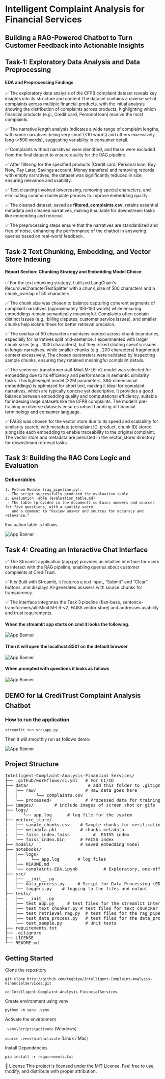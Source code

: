 # Intelligent Complaint Analysis for Financial Services

## Building a RAG-Powered Chatbot to Turn Customer Feedback into Actionable Insights

## Task-1: Exploratory Data Analysis and Data Preprocessing

#### EDA and Preprocessing Findings

✅ The exploratory data analysis of the CFPB complaint dataset reveals key insights into its structure and content.The dataset contains a diverse set of complaints across multiple financial products, with the initial analysis showing the distribution of complaints across products, highlighting which financial products (e.g., Credit card, Personal loan) receive the most complaints.

✅ The narrative length analysis indicates a wide range of complaint lengths, with some narratives being very short (<10 words) and others excessively long (>500 words), suggesting variability in consumer detail.

✅ Complaints without narratives were identified, and these were excluded from the final dataset to ensure quality for the RAG pipeline.

✅ After filtering for the specified products (Credit card, Personal loan, Buy Now, Pay Later, Savings account, Money transfers) and removing records with empty narratives, the dataset was significantly reduced in size, ensuring relevance and usability.

✅ Text cleaning involved lowercasing, removing special characters, and eliminating common boilerplate phrases to improve embedding quality.

✅ The cleaned dataset, saved as **filtered_complaints.csv**, retains essential metadata and cleaned narratives, making it suitable for downstream tasks like embedding and retrieval.

✅ The preprocessing steps ensure that the narratives are standardized and free of noise, enhancing the performance of the chatbot in answering queries based on real-world feedback.

## Task-2 Text Chunking, Embedding, and Vector Store Indexing

#### Report Section: Chunking Strategy and Embedding Model Choice

✅ For the text chunking strategy, I utilized LangChain's RecursiveCharacterTextSplitter with a chunk_size of 500 characters and a chunk_overlap of 50 characters.

✅ The chunk size was chosen to balance capturing coherent segments of complaint narratives (approximately 100-150 words) while ensuring embeddings remain semantically meaningful. Complaints often contain distinct issues (e.g., billing disputes, customer service issues), and smaller chunks help isolate these for better retrieval precision.

✅ The overlap of 50 characters maintains context across chunk boundaries, especially for narratives split mid-sentence. I experimented with larger chunk sizes (e.g., 1000 characters), but they risked diluting specific issues in longer narratives, while smaller chunks (e.g., 200 characters) fragmented context excessively. The chosen parameters were validated by inspecting sample chunks, ensuring they retained meaningful complaint details.

✅ The sentence-transformers/all-MiniLM-L6-v2 model was selected for embedding due to its efficiency and performance in semantic similarity tasks. This lightweight model (22M parameters, 384-dimensional embeddings) is optimized for short text, making it ideal for complaint narratives, which are typically concise yet descriptive. It provides a good balance between embedding quality and computational efficiency, suitable for indexing large datasets like the CFPB complaints. The model’s pre-training on diverse datasets ensures robust handling of financial terminology and consumer language.

✅ FAISS was chosen for the vector store due to its speed and scalability for similarity search, with metadata (complaint ID, product, chunk ID) stored alongside each embedding to enable traceability to the original complaint. The vector store and metadata are persisted in the vector_store/ directory for downstream retrieval tasks.

## Task 3: Building the RAG Core Logic and Evaluation

### Deliverables

    1. Python Module (rag_pipeline.py): 
     - The script successfully produced the evaluation table
    2. Evaluation Table (evaluation_table.md)
     - The table (provided in the document) contains answers and sources for five questions, with a quality score  
       and a comment to “Review answer and sources for accuracy and relevance.”

Evaluation table is follows

![App Banner](images/Evaluation_table.png)

## Task 4: Creating an Interactive Chat Interface
✅ The Streamlit application (app.py) provides an intuitive interface for users to interact with the RAG pipeline, enabling queries about customer complaints at CrediTrust.

✅ It is Built with Streamlit, it features a text input, “Submit” and “Clear” buttons, and displays AI-generated answers with source chunks for transparency. 

✅ The interface integrates the Task 3 pipeline (flan-base, sentence-transformers/all-MiniLM-L6-v2, FAISS vector store) and addresses usability and trust requirements.

#### When the streamlit app starts on cmd it looks the following.
  
![App Banner](images/Stream_lit_starter.png)

#### Then it will open the localhost:8501 on the default browser

![App Banner](images/Capstone_Project_1.png)

#### When prompted with questions it looks as follows

![App Banner](images/Capstone_Project.png)

## DEMO for 📊 CrediTrust Complaint Analysis Chatbot

### How to run the application
    streamlit run src\app.py

Then it will smoothly run as follows demo:

![App Banner](images/CapstoneProject.gif)

## Project Structure

<pre>
Intelligent-Complaint-Analysis-Financial Services/
├── .github/workflows/ci.yml   # For CI/CD
├── data/                       # add this folder to .gitignore
│   ├── raw/                   # Raw data goes here
|   |       └── complaints.csv
│   └── processed/             # Processed data for training
├── images/        # include images of screen shot or gifs 
├── logs/
|      └── app.log      # log file for the system
├── vectore_store/
|   ├── sample_chunks.csv    # Sample chunks for verification
|   ├── metadata.pkl         # chunks metadata
|   ├── faiss_index.faiss         #  FAISS index
|   └── faiss_index.bin      # FAISS index
├── models/                  # Saved embedding model
├── notebooks/
|   |── logs/
|   |     └── app.log       # log files
|   ├── README.md
│   └── complaints-EDA.ipynb          # Exploratory, one-off analysis
├── src/
│   ├── __init__.py
│   ├── data_process.py     # Script for Data Processing (EDA)
│   └── loggers.py    # logging to the files and output
├── tests/
|   ├── __init__.py
|   ├── test_app.py     # test files for the streamlit interface
|   ├── test_text_chunker.py # test files for text chuncker
|   ├── test_retrieval_rag.py  # test files for the rag_pipeline
|   ├── test_data_process.py   # test files for the data_process
│   └── test_sample.py         # Unit tests
├── requirements.txt
├── .gitignore
├── LICENSE
└── README.md
</pre>

## Getting Started

Clone the repository

`git clone http://github.com/tegbiye/Intelligent-Complaint-Analysis-FinancialServices.git`

`cd Intelligent-Complaint-Analysis-FinancialServices`

Create environment using venv

`python -m venv .venv`

Activate the environment

`.venv\Scripts\activate` (Windows)

`source .venv\bin\activate` (Linux / Mac)

Install Dependencies

`pip install -r requirements.txt`

📜 License This project is licensed under the MIT License. Feel free to use, modify, and distribute with proper attribution.
